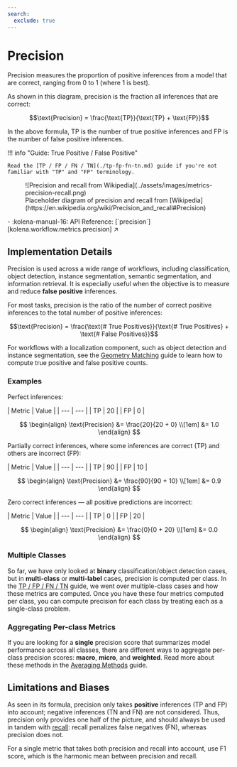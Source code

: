 ```yaml
---
search:
  exclude: true
---
```


# Precision

<div class="grid" markdown>
<div markdown>
Precision measures the proportion of positive inferences from a model that are correct, ranging from 0 to 1 (where
1 is best).

As shown in this diagram, precision is the fraction all inferences that are correct:

$$\text{Precision} = \frac{\text{TP}}{\text{TP} + \text{FP}}$$

In the above formula, $\text{TP}$ is the number of true positive inferences and $\text{FP}$ is the number of false
positive inferences.

!!! info "Guide: True Positive / False Positive"

    Read the [TP / FP / FN / TN](./tp-fp-fn-tn.md) guide if you're not familiar with "TP" and "FP" terminology.

</div>

<figure markdown>
  ![Precision and recall from Wikipedia](../assets/images/metrics-precision-recall.png)
  <figcaption markdown>Placeholder diagram of precision and recall from [Wikipedia](https://en.wikipedia.org/wiki/Precision_and_recall#Precision)
</figure>
</div>

<div class="grid cards" markdown>
- :kolena-manual-16: API Reference: [`precision`][kolena.workflow.metrics.precision] ↗
</div>


## Implementation Details

Precision is used across a wide range of workflows, including classification, object detection, instance segmentation,
semantic segmentation, and information retrieval. It is especially useful when the objective is to measure and reduce
**false positive** inferences.

For most tasks, precision is the ratio of the number of correct positive inferences to
the total number of positive inferences:

$$\text{Precision} = \frac{\text{# True Positives}}{\text{# True Positives} + \text{# False Positives}}$$

For workflows with a localization component, such as object detection and instance segmentation, see the
[Geometry Matching](./geometry-matching.md) guide to learn how to compute true positive and false positive counts.

### Examples

Perfect inferences:

<div class="grid" markdown>
| Metric | Value |
| --- | --- |
| TP | 20 |
| FP | 0 |

$$
\begin{align}
\text{Precision} &= \frac{20}{20 + 0} \\[1em]
&= 1.0
\end{align}
$$
</div>

Partially correct inferences, where some inferences are correct (TP) and others are incorrect (FP):

<div class="grid" markdown>
| Metric | Value |
| --- | --- |
| TP | 90 |
| FP | 10 |

$$
\begin{align}
\text{Precision} &= \frac{90}{90 + 10} \\[1em]
&= 0.9
\end{align}
$$
</div>

Zero correct inferences — all positive predictions are incorrect:

<div class="grid" markdown>
| Metric | Value |
| --- | --- |
| TP | 0 |
| FP | 20 |

$$
\begin{align}
\text{Precision} &= \frac{0}{0 + 20} \\[1em]
&= 0.0
\end{align}
$$
</div>

### Multiple Classes

So far, we have only looked at **binary** classification/object detection cases, but in **multi-class** or
**multi-label** cases, precision is computed per class. In the [TP / FP / FN / TN](./tp-fp-fn-tn.md) guide,
we went over multiple-class cases and how these metrics are computed. Once you have these four metrics computed per
class, you can compute precision for each class by treating each as a single-class problem.

### Aggregating Per-class Metrics

If you are looking for a **single** precision score that summarizes model performance across all classes, there are
different ways to aggregate per-class precision scores: **macro**, **micro**, and **weighted**. Read more about these
methods in the [Averaging Methods](./averaging-methods.md) guide.

## Limitations and Biases

As seen in its formula, precision only takes **positive** inferences (TP and FP) into account; negative inferences
(TN and FN) are not considered. Thus, precision only provides one half of the picture, and should always be used in
tandem with [recall](./recall.md): recall penalizes false negatives (FN), whereas precision does not.

For a single metric that takes both precision and recall into account, use F1 score, which is the harmonic mean between
precision and recall.
